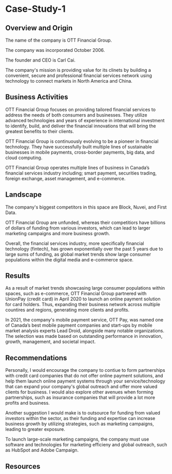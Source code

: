 # Case-Study-1

## Overview and Origin 

The name of the company is OTT Financial Group. 

The company was incorporated October 2006. 

The founder and CEO is Carl Cai. 

The company's mission is providing value for its clinets by building a convenient, secure and professional financial services network using technology to connect markets in North America and China. 

## Business Activities 

OTT Financial Group focuses on providing tailored financial services to address the needs of both consumers and businesses. They utilize advanced technologies and years of experience in international investment to identify, build, and deliver the financial innovations that will bring the greatest benefits to their clients. 

OTT Financial Group is continuously evolving to be a pioneer in financial technology. They have successfully built multiple lines of sustainable businesses in mobile payments, cross-border payments, big data, and cloud computing. 

OTT Financial Group operates multiple lines of business in Canada’s financial services industry including; smart payment, securities trading, foreign exchange, asset management, and e-commerce.

## Landscape 

The company's biggest competitors in this space are Block, Nuvei, and First Data.

OTT Financial Group are unfunded, whereas their competitiors have billions of dollars of funding from various investors, which can lead to larger marketing campaigns and more business growth. 

Overall, the financial services industry, more specifically financial technology (fintech), has grown exponentially over the past 5 years due to large sums of funding, as global market trends show large consumer populations within the digital media and e-commerce space. 

## Results 

As a result of market trends showcasing large consumer populations within spaces, such as e-commerce, OTT Financial Group partnered with UnionPay (credit card) in April 2020 to launch an online payment solution for card holders. Thus, expanding their business network across multiple countires and regions, generating more clients and profits. 

In 2021, the company's mobile payment service, OTT Pay, was named one of Canada’s best mobile payment companies and start-ups by mobile market analysis experts Lead Droid, alongside many notable organizations. The selection was made based on outstanding performance in innovation, growth, management, and societal impact. 

## Recommendations 

Personally, I would encourage the company to contiue to form partnerships with credit card companies that do not offer online payment solutions, and help them launch online payment systems through your service/technology that can expand your company's global outreach and offer more valued clients for business. I would also explore other avenues when forming partnerships, such as insurance companies that will provide a lot more profits and business. 

Another suggestion I would make is to outsource for funding from valued investors within the sector, as their funding and expertise can increase business growth by utilizing strategies, such as marketing campaigns, leading to greater exposure. 

To launch large-scale marketing campaigns, the company must use software and technologies for marketing efficieny and global outreach, such as HubSpot and Adobe Campaign. 

## Resources 

